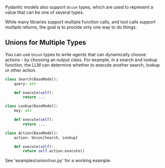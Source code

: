 Pydantic models also support `Union` types, which are used to represent a value that can be one of several types.

While many libraries support multiple function calls, and tool calls support multiple returns, the goal is to provide only one way to do things.

## Unions for Multiple Types

You can use `Union` types to write _agents_ that can dynamically choose actions - by choosing an output class. For example, in a search and lookup function, the LLM can determine whether to execute another search, lookup or other action.

```python
class Search(BaseModel):
    query: str

    def execute(self):
        return ...

class Lookup(BaseModel):
    key: str

    def execute(self):
        return ...

class Action(BaseModel):
    action: Union[Search, Lookup]

    def execute(self):
        return self.action.execute()
```

See 'examples/union/run.py' for a working example.
